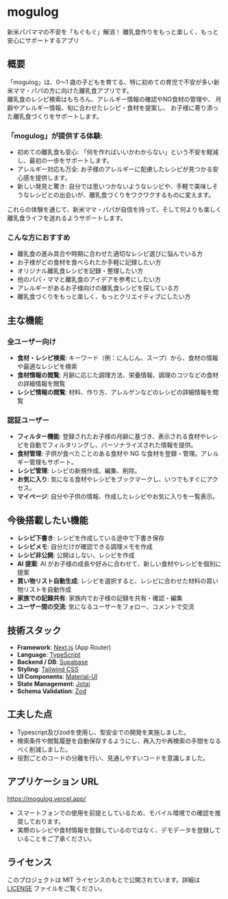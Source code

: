 # mogulog

新米パパママの不安を「もぐもぐ」解消！
離乳食作りをもっと楽しく、もっと安心にサポートするアプリ

## 概要

「mogulog」は、0〜1 歳の子どもを育てる、特に初めての育児で不安が多い新米ママ・パパの方に向けた離乳食アプリです。  
離乳食のレシピ検索はもちろん、アレルギー情報の確認やNG食材の管理や、 月齢やアレルギー情報、旬に合わせたレシピ・食材を提案し、
お子様に寄り添った離乳食づくりをサポートします。

### 「mogulog」が提供する体験:

- 初めての離乳食も安心: 「何を作ればいいかわからない」という不安を軽減し、最初の一歩をサポートします。
- アレルギー対応も万全: お子様のアレルギーに配慮したレシピが見つかる安心感を提供します。
- 新しい発見と驚き: 自分では思いつかないようなレシピや、手軽で美味しそうなレシピとの出会いが、離乳食づくりをワクワクするものに変えます。

これらの体験を通じて、新米ママ・パパが自信を持って、そして何よりも楽しく離乳食ライフを送れるようサポートします。

### こんな方におすすめ

- 離乳食の進み具合や時期に合わせた適切なレシピ選びに悩んでいる方
- お子様がどの食材を食べられたか手軽に記録したい方
- オリジナル離乳食レシピを記録・整理したい方
- 他のパパ・ママと離乳食のアイデアを参考にしたい方
- アレルギーがあるお子様向けの離乳食レシピを探している方
- 離乳食づくりをもっと楽しく、もっとクリエイティブにしたい方

## 主な機能

### 全ユーザー向け

- **食材・レシピ検索**: キーワード（例：にんじん、スープ）から、食材の情報や最適なレシピを検索
- **食材情報の閲覧**: 月齢に応じた調理方法、栄養情報、調理のコツなどの食材の詳細情報を閲覧
- **レシピ情報の閲覧**: 材料、作り方、アレルゲンなどのレシピの詳細情報を閲覧

### 認証ユーザー

- **フィルター機能**: 登録されたお子様の月齢に基づき、表示される食材やレシピを自動でフィルタリングし、パーソナライズされた情報を提供。
- **食材管理**: 子供が食べたことのある食材や NG な食材を登録・管理。アレルギー管理もサポート。
- **レシピ管理**: レシピの新規作成、編集、削除。
- **お気に入り**: 気になる食材やレシピをブックマークし、いつでもすぐにアクセス。
- **マイページ**: 自分や子供の情報、作成したレシピやお気に入りを一覧表示。

## 今後搭載したい機能

- **レシピ下書き**: レシピを作成している途中で下書き保存
- **レシピメモ**: 自分だけが確認できる調理メモを作成
- **レシピ非公開**: 公開はしない、レシピを作成
- **AI 提案**: AI がお子様の成長や好みに合わせて、新しい食材やレシピを個別に提案
- **買い物リスト自動生成**: レシピを選択すると、レシピに合わせた材料の買い物リストを自動作成
- **家族での記録共有**: 家族内でお子様の記録を共有・確認・編集
- **ユーザー間の交流**: 気になるユーザーをフォロー、コメントで交流

## 技術スタック

- **Framework**: [Next.js](https://nextjs.org/) (App Router)
- **Language**: [TypeScript](https://www.typescriptlang.org/)
- **Backend / DB**: [Supabase](https://supabase.io/)
- **Styling**: [Tailwind CSS](https://tailwindcss.com/)
- **UI Components**: [Material-UI](https://mui.com/)
- **State Management**: [Jotai](https://jotai.org/)
- **Schema Validation**: [Zod](https://zod.dev/)

## 工夫した点
- Typescript及びzodを使用し、型安全での開発を実施しました。
- 検索条件や閲覧履歴を自動保存するようにし、再入力や再検索の手間をなるべく削減しました。
- 役割ごとのコードの分離を行い、見通しやすいコードを意識しました。

## アプリケーション URL
https://mogulog.vercel.app/

- スマートフォンでの使用を前提としているため、モバイル環境での確認を推奨しております。
- 実際のレシピや食材情報を登録しているのではなく、デモデータを登録していることをご了承ください。

## ライセンス
このプロジェクトは MIT ライセンスのもとで公開されています。詳細は [LICENSE](LICENSE) ファイルをご覧ください。
